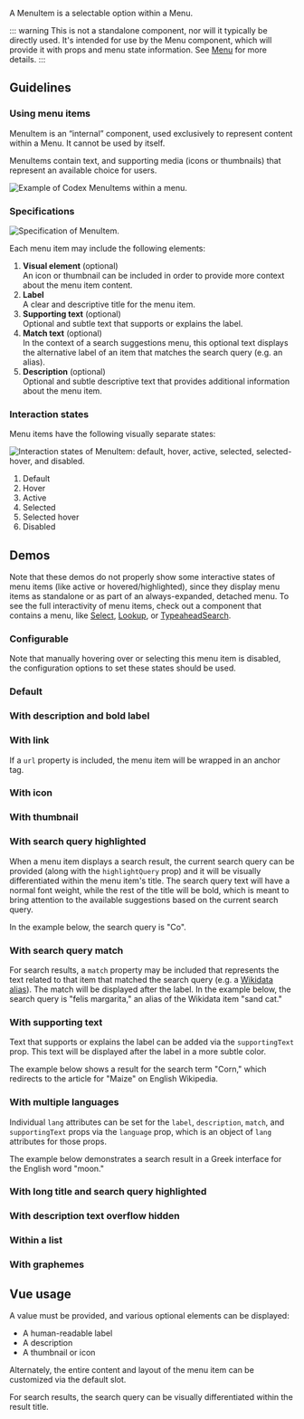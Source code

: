 <script setup>
import { CdxMenuItem } from '@wikimedia/codex';
import MenuItemDefault from '@/../component-demos/menu-item/examples/MenuItemDefault.vue';
import MenuItemWithDescription from '@/../component-demos/menu-item/examples/MenuItemWithDescription.vue';
import MenuItemWithUrl from '@/../component-demos/menu-item/examples/MenuItemWithUrl.vue';
import MenuItemWithThumbnail from '@/../component-demos/menu-item/examples/MenuItemWithThumbnail.vue';
import MenuItemWithIcon from '@/../component-demos/menu-item/examples/MenuItemWithIcon.vue';
import MenuItemHighlightQuery from '@/../component-demos/menu-item/examples/MenuItemHighlightQuery.vue';
import MenuItemWithMatch from '@/../component-demos/menu-item/examples/MenuItemWithMatch.vue';
import MenuItemWithSupportingText from '@/../component-demos/menu-item/examples/MenuItemWithSupportingText.vue';
import MenuItemMultipleLangs from '@/../component-demos/menu-item/examples/MenuItemMultipleLangs.vue';
import MenuItemLongText from '@/../component-demos/menu-item/examples/MenuItemLongText.vue';
import MenuItemHideOverflow from '@/../component-demos/menu-item/examples/MenuItemHideOverflow.vue';
import MenuItems from '@/../component-demos/menu-item/examples/MenuItems.vue';
import MenuItemsGraphemes from '@/../component-demos/menu-item/examples/MenuItemsGraphemes.vue';

const controlsConfig = [
	{
		name: 'disabled',
		type: 'boolean'
	},
	{
		name: 'selected',
		type: 'boolean'
	},
	{
		name: 'active',
		type: 'boolean'
	},
	{
		name: 'highlighted',
		type: 'boolean'
	},
	{
		name: 'label',
		type: 'text',
		initial: 'Item label'
	},
	{
		name: 'match',
		type: 'text'
	},
	{
		name: 'supportingText',
		type: 'text'
	},
	{
		name: 'icon',
		type: 'icon',
		initial: 'cdxIconGlobe'
	},
	{
		name: 'description',
		type: 'text',
		initial: 'Description text'
	},
	{
		name: 'searchQuery',
		type: 'text'
	},
	{
		name: 'boldLabel',
		type: 'boolean'
	},
	{
		name: 'hideDescriptionOverflow',
		type: 'boolean'
	}
];
</script>

A MenuItem is a selectable option within a Menu.

::: warning
This is not a standalone component, nor will it typically be directly used. It's
intended for use by the Menu component, which will provide it with props and
menu state information. See [Menu](./menu) for more details.
:::

## Guidelines

### Using menu items
MenuItem is an “internal” component, used exclusively to represent content
within a Menu. It cannot be used by itself.

MenuItems contain text, and supporting media (icons or thumbnails) that
represent an available choice for users.

![Example of Codex MenuItems within a menu.](../../assets/components/menu-item-using.svg)

### Specifications

![Specification of MenuItem.](../../assets/components/menu-item-specifications.svg)

Each menu item may include the following elements:
1. **Visual element** (optional)<br>An icon or thumbnail can be included in order to provide more context about the menu item content.
2. **Label**<br>A clear and descriptive title for the menu item.
3. **Supporting text** (optional)<br>Optional and subtle text that supports or explains the label.
4. **Match text** (optional)<br>In the context of a search suggestions menu, this optional text displays the alternative label of an item that matches the search query (e.g. an alias).
5. **Description** (optional)<br>Optional and subtle descriptive text that provides additional information about the menu item.

### Interaction states
Menu items have the following visually separate states:

![Interaction states of MenuItem: default, hover, active, selected, selected-hover, and disabled.](../../assets/components/menu-item-interaction-states.svg)

1. Default
2. Hover
3. Active
4. Selected
5. Selected hover
6. Disabled

## Demos

Note that these demos do not properly show some interactive states of menu items
(like active or hovered/highlighted), since they display menu items as
standalone or as part of an always-expanded, detached menu. To see the full
interactivity of menu items, check out a component that contains a menu, like
[Select](./select), [Lookup](./lookup), or [TypeaheadSearch](./typeahead-search).
### Configurable

Note that manually hovering over or selecting this menu item is disabled, the
configuration options to set these states should be used.

<cdx-demo-wrapper :controls-config="controlsConfig" :show-generated-code="true">
<template v-slot:demo="{ propValues }">
	<ul role="listbox">
		<cdx-menu-item v-bind="propValues" id="cdx-demo-menu-item-configurable" value=""></cdx-menu-item>
	</ul>
</template>
</cdx-demo-wrapper>

### Default

<cdx-demo-wrapper>
<template v-slot:demo>
	<MenuItemDefault />
</template>
<template v-slot:code>

:::code-group

<<< @/../component-demos/menu-item/examples/MenuItemDefault.vue [NPM]

<<< @/../component-demos/menu-item/examples-mw/MenuItemDefault.vue [MediaWiki]

:::

</template>
</cdx-demo-wrapper>

### With description and bold label

<cdx-demo-wrapper>
<template v-slot:demo>
	<MenuItemWithDescription />
</template>
<template v-slot:code>

:::code-group

<<< @/../component-demos/menu-item/examples/MenuItemWithDescription.vue [NPM]

<<< @/../component-demos/menu-item/examples-mw/MenuItemWithDescription.vue [MediaWiki]

:::

</template>
</cdx-demo-wrapper>

### With link

If a `url` property is included, the menu item will be wrapped in an anchor tag.

<cdx-demo-wrapper>
<template v-slot:demo>
	<MenuItemWithUrl />
</template>
<template v-slot:code>

:::code-group

<<< @/../component-demos/menu-item/examples/MenuItemWithUrl.vue [NPM]

<<< @/../component-demos/menu-item/examples-mw/MenuItemWithUrl.vue [MediaWiki]

:::

</template>
</cdx-demo-wrapper>

### With icon

<cdx-demo-wrapper>
<template v-slot:demo>
	<MenuItemWithIcon />
</template>
<template v-slot:code>

:::code-group

<<< @/../component-demos/menu-item/examples/MenuItemWithIcon.vue [NPM]

<<< @/../component-demos/menu-item/examples-mw/MenuItemWithIcon.vue [MediaWiki]

:::

</template>
</cdx-demo-wrapper>

### With thumbnail

<cdx-demo-wrapper>
<template v-slot:demo>
	<MenuItemWithThumbnail />
</template>
<template v-slot:code>

:::code-group

<<< @/../component-demos/menu-item/examples/MenuItemWithThumbnail.vue [NPM]

<<< @/../component-demos/menu-item/examples-mw/MenuItemWithThumbnail.vue [MediaWiki]

:::

</template>
</cdx-demo-wrapper>

### With search query highlighted

When a menu item displays a search result, the current search query can be provided (along with the
`highlightQuery` prop) and it will be visually differentiated within the menu item's title. The
search query text will have a normal font weight, while the rest of the title will be bold,
which is meant to bring attention to the available suggestions based on the current search query.

In the example below, the search query is "Co".

<cdx-demo-wrapper>
<template v-slot:demo>
	<MenuItemHighlightQuery />
</template>
<template v-slot:code>

:::code-group

<<< @/../component-demos/menu-item/examples/MenuItemHighlightQuery.vue [NPM]

<<< @/../component-demos/menu-item/examples-mw/MenuItemHighlightQuery.vue [MediaWiki]

:::

</template>
</cdx-demo-wrapper>

### With search query match

For search results, a `match` property may be included that represents the text related to that item
that matched the search query (e.g. a [Wikidata alias](https://www.wikidata.org/wiki/Help:Aliases)).
The match will be displayed after the label. In the example below, the search query is "felis
margarita," an alias of the Wikidata item "sand cat."

<cdx-demo-wrapper>
<template v-slot:demo>
	<MenuItemWithMatch />
</template>
<template v-slot:code>

:::code-group

<<< @/../component-demos/menu-item/examples/MenuItemWithMatch.vue [NPM]

<<< @/../component-demos/menu-item/examples-mw/MenuItemWithMatch.vue [MediaWiki]

:::

</template>
</cdx-demo-wrapper>

### With supporting text

Text that supports or explains the label can be added via the `supportingText` prop. This text will
be displayed after the label in a more subtle color.

The example below shows a result for the search term "Corn," which redirects to the article for
"Maize" on English Wikipedia.

<cdx-demo-wrapper>
<template v-slot:demo>
	<MenuItemWithSupportingText />
</template>
<template v-slot:code>

:::code-group

<<< @/../component-demos/menu-item/examples/MenuItemWithSupportingText.vue [NPM]

<<< @/../component-demos/menu-item/examples-mw/MenuItemWithSupportingText.vue [MediaWiki]

:::

</template>
</cdx-demo-wrapper>

### With multiple languages

Individual `lang` attributes can be set for the `label`, `description`, `match`, and
`supportingText` props via the `language` prop, which is an object of `lang` attributes for those 
props.

The example below demonstrates a search result in a Greek interface for the English word
"moon."

<cdx-demo-wrapper>
<template v-slot:demo>
	<MenuItemMultipleLangs />
</template>
<template v-slot:code>

:::code-group

<<< @/../component-demos/menu-item/examples/MenuItemMultipleLangs.vue [NPM]

<<< @/../component-demos/menu-item/examples-mw/MenuItemMultipleLangs.vue [MediaWiki]

:::

</template>
</cdx-demo-wrapper>

### With long title and search query highlighted

<cdx-demo-wrapper>
<template v-slot:demo>
	<MenuItemLongText />
</template>
<template v-slot:code>

:::code-group

<<< @/../component-demos/menu-item/examples/MenuItemLongText.vue [NPM]

<<< @/../component-demos/menu-item/examples-mw/MenuItemLongText.vue [MediaWiki]

:::

</template>
</cdx-demo-wrapper>

### With description text overflow hidden

<cdx-demo-wrapper>
<template v-slot:demo>
	<MenuItemHideOverflow />
</template>
<template v-slot:code>

:::code-group

<<< @/../component-demos/menu-item/examples/MenuItemHideOverflow.vue [NPM]

<<< @/../component-demos/menu-item/examples-mw/MenuItemHideOverflow.vue [MediaWiki]

:::

</template>
</cdx-demo-wrapper>

### Within a list

<cdx-demo-wrapper>
<template v-slot:demo>
	<MenuItems />
</template>
<template v-slot:code>

:::code-group

<<< @/../component-demos/menu-item/examples/MenuItems.vue [NPM]

<<< @/../component-demos/menu-item/examples-mw/MenuItems.vue [MediaWiki]

:::

</template>
</cdx-demo-wrapper>

### With graphemes

<cdx-demo-wrapper>
<template v-slot:demo>
	<MenuItemsGraphemes />
</template>
<template v-slot:code>

:::code-group

<<< @/../component-demos/menu-item/examples/MenuItemsGraphemes.vue [NPM]

<<< @/../component-demos/menu-item/examples-mw/MenuItemsGraphemes.vue [MediaWiki]

:::

</template>
</cdx-demo-wrapper>

## Vue usage

A value must be provided, and various optional elements can be displayed:
- A human-readable label
- A description
- A thumbnail or icon

Alternately, the entire content and layout of the menu item can be customized via the default
slot.

For search results, the search query can be visually differentiated within the result title.

<style lang="less" scoped>
// Menus in this demo aren't absolutely positioned relative to something else.
// Target .cdx-demo-wrapper__demo-pane instead of .cdx-demo-wrapper to avoid also applying this
// rule to the menu in the icon picker in the wrapper's controls
/* stylelint-disable-next-line selector-class-pattern */
.cdx-demo-wrapper :deep( .cdx-demo-wrapper__demo-pane .cdx-menu ) {
	position: static;
	box-shadow: none;
}

.cdx-demo-wrapper :deep( ul ) {
	margin: 0;
	padding: 0;
}

// Disable manual hover/select/etc. for the configurable demo
/* stylelint-disable-next-line selector-max-id */
#cdx-demo-menu-item-configurable {
	pointer-events: none;
}
</style>
